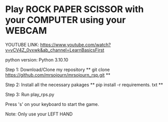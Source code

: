 # Play ROCK PAPER SCISSOR with your COMPUTER using your WEBCAM

YOUTUBE LINK: 
https://www.youtube.com/watch?v=vCV4Z_0vxwk&ab_channel=LearnBasicsFirst 

python version: Python 3.10.10

Step 1: Download/Clone my repository
** git clone https://github.com/mrsojourn/mrsojourn_rsp.git **

Step 2: Install all the necessary pakages
** pip install -r requirements. txt **

Step 3: Run play_rps.py

Press 's' on your keyboard to start the game.

Note: Only use your LEFT HAND 

